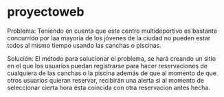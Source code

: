 # proyectoweb

Problema:
Teniendo en cuenta que este centro multideportivo es bastante concurrido por laa mayoria de los jóvenes de la ciudad no pueden estar todos al mismo tiempo usando las canchas o piscinas.

Solución:
El método para solucionar el problema, se hará creando un sitio en el que los usuarios puedan registrarse para hacer reservaciones de cualquiera de las canchas o la piscina además de que al momento de que otros usuarios quieran reservar, recibirán una alerta si al momento de seleccionar cierta hora ésta coincida con otra reservacion antes hecha.   
